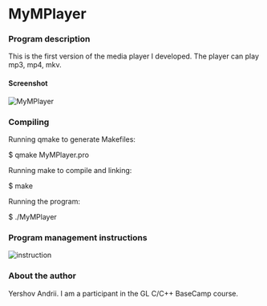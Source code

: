 # MyMPlayer
### Program description
This is the first version of the media player I developed. The player can play mp3, mp4, mkv.
#### Screenshot
![MyMPlayer](https://user-images.githubusercontent.com/80484622/143412970-5fa42a0b-0b8c-4c6c-aff4-4c7c0f684f02.png)
### Compiling
Running qmake to generate Makefiles:

$ qmake MyMPlayer.pro

Running make to compile and linking:

$ make 

Running the program:

$ ./MyMPlayer

### Program management instructions

![instruction](https://user-images.githubusercontent.com/80484622/143444691-812677a6-10a1-4611-80bd-2af3682d2380.png)

### About the author

Yershov Andrii. I am a participant in the GL C/C++ BaseCamp course.
